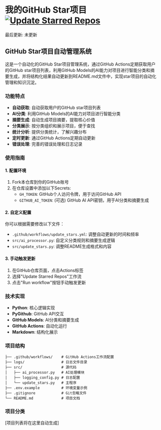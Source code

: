# 我的GitHub Star项目 [![Update Starred Repos](https://github.com/gandli/github-star-manager/actions/workflows/update_stars.yml/badge.svg)](https://github.com/gandli/github-star-manager/actions/workflows/update_stars.yml)

最后更新: 未更新

## GitHub Star项目自动管理系统

这是一个自动化的GitHub Star项目管理系统，通过GitHub Actions定期获取用户的GitHub star项目列表，利用GitHub Models的AI能力对项目进行智能分类和摘要生成，并将结构化结果自动更新到README.md文件中，实现star项目的自动化管理和知识沉淀。

### 功能特点

- **自动获取**: 自动获取用户的GitHub star项目列表
- **AI分类**: 利用GitHub Models的AI能力对项目进行智能分类
- **摘要生成**: 自动生成项目摘要，提取核心价值
- **分类展示**: 按分类组织和展示项目，便于查找
- **统计分析**: 提供分类统计，了解兴趣分布
- **定时更新**: 通过GitHub Actions定期自动更新
- **错误处理**: 完善的错误处理和日志记录

### 使用指南

#### 1. 配置环境

1. Fork本仓库到你的GitHub账号
2. 在仓库设置中添加以下Secrets:
   - `GH_TOKEN`: GitHub个人访问令牌，用于访问GitHub API
   - `GITHUB_AI_TOKEN`: (可选) GitHub AI API密钥，用于AI分类和摘要生成

#### 2. 自定义配置

你可以根据需要修改以下文件：

- `.github/workflows/update_stars.yml`: 调整自动更新的时间和频率
- `src/ai_processor.py`: 自定义分类规则和摘要生成逻辑
- `src/update_stars.py`: 调整README生成格式和内容

#### 3. 手动触发更新

1. 在GitHub仓库页面，点击Actions标签
2. 选择"Update Starred Repos"工作流
3. 点击"Run workflow"按钮手动触发更新

### 技术实现

- **Python**: 核心逻辑实现
- **PyGithub**: GitHub API交互
- **GitHub Models**: AI分类和摘要生成
- **GitHub Actions**: 自动化运行
- **Markdown**: 结构化展示

### 项目结构

```
├── .github/workflows/    # GitHub Actions工作流配置
├── logs/                 # 日志文件目录
├── src/                  # 源代码
│   ├── ai_processor.py   # AI处理模块
│   ├── logging_config.py # 日志配置
│   └── update_stars.py   # 主程序
├── .env.example          # 环境变量示例
├── .gitignore            # Git忽略文件
└── README.md             # 项目文档
```

### 项目分类

[项目列表将在这里自动生成]